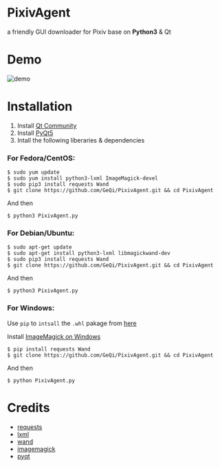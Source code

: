 # PixivAgent

a friendly GUI downloader for Pixiv base on **Python3** & Qt

# Demo

![demo](http://7xig7r.com1.z0.glb.clouddn.com/demo.gif)

# Installation

1. Install [Qt Community](http://www.qt.io/download-open-source/)
2. Install [PyQt5](http://pyqt.sourceforge.net/Docs/PyQt5/installation.html)
3. Intall the following liberaries & dependencies

### For Fedora/CentOS:

```
$ sudo yum update
$ sudo yum install python3-lxml ImageMagick-devel
$ sudo pip3 install requests Wand
$ git clone https://github.com/GeQi/PixivAgent.git && cd PixivAgent
```

And then

`$ python3 PixivAgent.py`

### For Debian/Ubuntu:

```
$ sudo apt-get update
$ sudo apt-get install python3-lxml libmagickwand-dev
$ sudo pip3 install requests Wand
$ git clone https://github.com/GeQi/PixivAgent.git && cd PixivAgent
```

And then

`$ python3 PixivAgent.py`

### For Windows:

Use `pip` to `intsall` the `.whl` pakage from [here](http://www.lfd.uci.edu/~gohlke/pythonlibs/#lxml)

Install [ImageMagick on Windows](http://docs.wand-py.org/en/latest/guide/install.html#install-imagemagick-on-windows)

```
$ pip install requests Wand
$ git clone https://github.com/GeQi/PixivAgent.git && cd PixivAgent
```
And then

`$ python PixivAgent.py`

# Credits

- [requests](https://github.com/kennethreitz/requests)
- [lxml](https://github.com/lxml/lxml)
- [wand](https://github.com/dahlia/wand)
- [imagemagick](http://www.imagemagick.org/)
- [pyqt](http://www.riverbankcomputing.co.uk/software/pyqt/intro)
